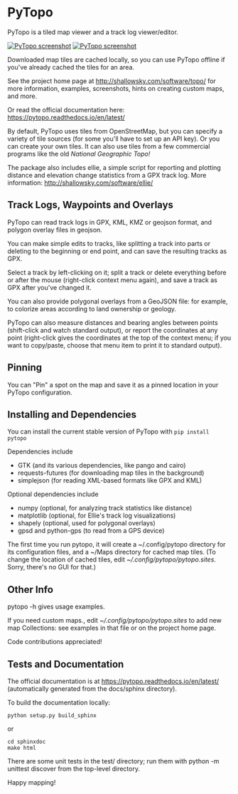 # PyTopo

PyTopo is a tiled map viewer and a track log viewer/editor.

[![PyTopo screenshot](http://shallowsky.com/software/topo/screenshots/bandelier-ssT.jpg)](http://shallowsky.com/software/topo/screenshots/bandelier-ss.jpg)
[![PyTopo screenshot](https://shallowsky.com/software/topo/screenshots/ownership_overlay-ssT.jpg)](https://shallowsky.com/software/topo/screenshots/ownership_overlay-ss.jpg)

Downloaded map tiles are cached locally, so you can use PyTopo offline
if you've already cached the tiles for an area.

See the project home page at http://shallowsky.com/software/topo/
for more information, examples, screenshots, hints on creating
custom maps, and more.

Or read the official documentation here:
https://pytopo.readthedocs.io/en/latest/

By default, PyTopo uses tiles from OpenStreetMap, but you can specify
a variety of tile sources (for some you'll have to set up an API key).
Or you can create your own tiles.
It can also use tiles from a few commercial programs like the old
*National Geographic Topo!*

The package also includes ellie, a simple script for reporting and
plotting distance and elevation change statistics from a GPX track log.
More information: http://shallowsky.com/software/ellie/

## Track Logs, Waypoints and Overlays

PyTopo can read track logs in GPX, KML, KMZ or geojson format,
and polygon overlay files in geojson.

You can make simple edits to tracks, like splitting a track into parts
or deleting to the beginning or end point, and can save the resulting
tracks as GPX.

Select a track by left-clicking on it;
split a track or delete everything before or after the mouse
(right-click context menu again),
and save a track as GPX after you've changed it.

You can also provide polygonal overlays from a GeoJSON file:
for example, to colorize areas according to land ownership
or geology.

PyTopo can also measure distances and bearing angles between points
(shift-click and watch standard output), or report the coordinates at
any point (right-click gives the coordinates at the top of the context
menu; if you want to copy/paste, choose that menu item to print it to
standard output).

## Pinning

You can "Pin" a spot on the map and save it as a pinned location
in your PyTopo configuration.

## Installing and Dependencies

You can install the current stable version of PyTopo with
```pip install pytopo```

Dependencies include

* GTK (and its various dependencies, like pango and cairo)
* requests-futures (for downloading map tiles in the background)
* simplejson (for reading XML-based formats like GPX and KML)

Optional dependencies include

* numpy (optional, for analyzing track statistics like distance)
* matplotlib (optional, for Ellie's track log visualizations)
* shapely (optional, used for polygonal overlays)
* gpsd and python-gps (to read from a GPS device)

The first time you run pytopo, it will create a \~/.config/pytopo
directory for its configuration files, and a \~/Maps directory for
cached map tiles. (To change the location of cached tiles,
edit *\~/.config/pytopo/pytopo.sites*. Sorry, there's no GUI for that.)

## Other Info

pytopo -h gives usage examples.

If you need custom maps., edit *\~/.config/pytopo/pytopo.sites* to add new
map Collections: see examples in that file or on the project home page.

Code contributions appreciated!

## Tests and Documentation

The official documentation is at
https://pytopo.readthedocs.io/en/latest/
(automatically generated from the docs/sphinx directory).

To build the documentation locally:

```
python setup.py build_sphinx
```

or

```
cd sphinxdoc
make html
```

There are some unit tests in the test/ directory;
run them with
    python -m unittest discover
from the top-level directory.

Happy mapping!
